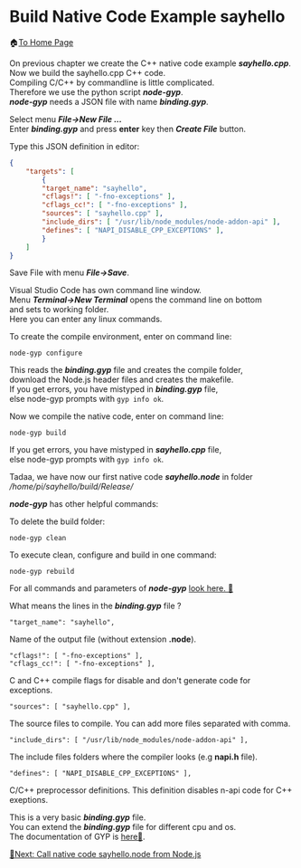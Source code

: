 # Build Native Code Example sayhello
🏠[To Home Page](README.md)

On previous chapter we create the C++ native code example ***sayhello.cpp***.<br>
Now we build the sayhello.cpp C++ code.<br>
Compiling C/C++ by commandline is little complicated.<br>
Therefore we use the python script ***node-gyp***.<br>
***node-gyp*** needs a JSON file with name ***binding.gyp***.<br>

Select menu ***File->New File ...***<br>
Enter ***binding.gyp*** and press **enter** key then ***Create File*** button.<br>

Type this JSON definition in editor:

```JSON
{
    "targets": [
        {
        "target_name": "sayhello",
        "cflags!": [ "-fno-exceptions" ],
        "cflags_cc!": [ "-fno-exceptions" ],
        "sources": [ "sayhello.cpp" ],
        "include_dirs": [ "/usr/lib/node_modules/node-addon-api" ],
        "defines": [ "NAPI_DISABLE_CPP_EXCEPTIONS" ],
        }
    ]
}
```
Save File with menu ***File->Save***.

Visual Studio Code has own command line window.<br>
Menu ***Terminal->New Terminal*** opens the command line on bottom<br>
and sets to working folder.<br>
Here you can enter any linux commands.<br>

To create the compile environment, enter on command line:<br>
```
node-gyp configure
```
This reads the ***binding.gyp*** file and creates the compile folder,<br>
download the Node.js header files and creates the makefile.<br>
If you get errors, you have mistyped in ***binding.gyp*** file,<br>
else node-gyp prompts with ```gyp info ok```.<br>

Now we compile the native code, enter on command line:
```
node-gyp build
```
If you get errors, you have mistyped in ***sayhello.cpp*** file,<br>
else node-gyp prompts with ```gyp info ok```.<br>

Tadaa, we have now our first native code ***sayhello.node*** in folder<br>
*/home/pi/sayhello/build/Release/*

***node-gyp*** has other helpful commands:

To delete the build folder:<br>
```
node-gyp clean
```
To execute clean, configure and build in one command:<br>
```
node-gyp rebuild
```
For all commands and parameters of ***node-gyp*** [look here. 📌](https://github.com/nodejs/node-gyp)

What means the lines in the ***binding.gyp*** file ?

```
"target_name": "sayhello",
```
Name of the output file (without extension **.node**).
```
"cflags!": [ "-fno-exceptions" ],
"cflags_cc!": [ "-fno-exceptions" ],
```
C and C++ compile flags for disable and don't generate code for exceptions.<br>
```
"sources": [ "sayhello.cpp" ],
```
The source files to compile. You can add more files separated with comma.<br>
```
"include_dirs": [ "/usr/lib/node_modules/node-addon-api" ],
```
The include files folders where the compiler looks (e.g **napi.h** file).  
```
"defines": [ "NAPI_DISABLE_CPP_EXCEPTIONS" ],
```
C/C++ preprocessor definitions. This definition disables n-api code for C++ exeptions.<br>

This is a very basic ***binding.gyp*** file.<br>
You can extend the ***binding.gyp*** file for different cpu and os.<br>
The documentation of GYP is [here📌](https://gyp.gsrc.io/docs/UserDocumentation.md).<br>

[🧾Next: Call native code sayhello.node from Node.js ](call.md)
